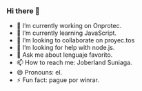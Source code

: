 ### Hi there 👋

- 🔭 I’m currently working on Onprotec.
- 🌱 I’m currently learning JavaScript.
- 👯 I’m looking to collaborate on proyec.tos
- 🤔 I’m looking for help with node.js.
- 💬 Ask me about lenguaje favorito.
- 📫 How to reach me: Joberland Suniaga.
- 😄 Pronouns: el.
- ⚡ Fun fact: pague por winrar.